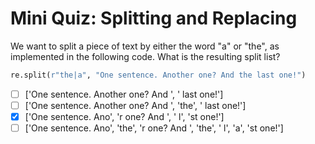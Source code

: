 # Mini Quiz: Splitting and Replacing

We want to split a piece of text by either the word "a" or "the", as implemented in the following code. What is the resulting split list?

```python
re.split(r"the|a", "One sentence. Another one? And the last one!")
```

- [ ] ['One sentence. Another one? And ', ' last one!']
- [ ] ['One sentence. Another one? And ', 'the', ' last one!']
- [x] ['One sentence. Ano', 'r one? And ', ' l', 'st one!']
- [ ] ['One sentence. Ano', 'the', 'r one? And ', 'the', ' l', 'a', 'st one!']
